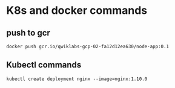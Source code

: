 # K8s and docker commands

## push to gcr 
```
docker push gcr.io/qwiklabs-gcp-02-fa12d12ea630/node-app:0.1
```


## Kubectl commands 
```
kubectl create deployment nginx --image=nginx:1.10.0
```
